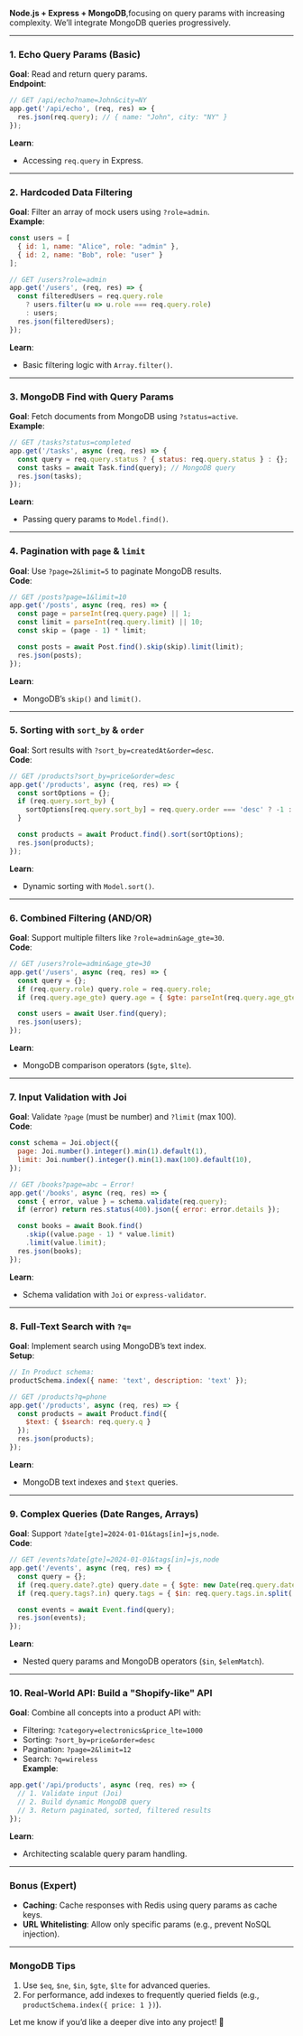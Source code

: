 **Node.js + Express + MongoDB**,focusing on query params with increasing complexity. We’ll integrate MongoDB queries progressively.

---

### **1. Echo Query Params (Basic)**  
**Goal**: Read and return query params.  
**Endpoint**:  
```javascript
// GET /api/echo?name=John&city=NY
app.get('/api/echo', (req, res) => {
  res.json(req.query); // { name: "John", city: "NY" }
});
```
**Learn**:  
- Accessing `req.query` in Express.  

---

### **2. Hardcoded Data Filtering**  
**Goal**: Filter an array of mock users using `?role=admin`.  
**Example**:  
```javascript
const users = [
  { id: 1, name: "Alice", role: "admin" },
  { id: 2, name: "Bob", role: "user" }
];

// GET /users?role=admin
app.get('/users', (req, res) => {
  const filteredUsers = req.query.role 
    ? users.filter(u => u.role === req.query.role) 
    : users;
  res.json(filteredUsers);
});
```
**Learn**:  
- Basic filtering logic with `Array.filter()`.  

---

### **3. MongoDB Find with Query Params**  
**Goal**: Fetch documents from MongoDB using `?status=active`.  
**Example**:  
```javascript
// GET /tasks?status=completed
app.get('/tasks', async (req, res) => {
  const query = req.query.status ? { status: req.query.status } : {};
  const tasks = await Task.find(query); // MongoDB query
  res.json(tasks);
});
```
**Learn**:  
- Passing query params to `Model.find()`.  

---

### **4. Pagination with `page` & `limit`**  
**Goal**: Use `?page=2&limit=5` to paginate MongoDB results.  
**Code**:  
```javascript
// GET /posts?page=1&limit=10
app.get('/posts', async (req, res) => {
  const page = parseInt(req.query.page) || 1;
  const limit = parseInt(req.query.limit) || 10;
  const skip = (page - 1) * limit;

  const posts = await Post.find().skip(skip).limit(limit);
  res.json(posts);
});
```
**Learn**:  
- MongoDB’s `skip()` and `limit()`.  

---

### **5. Sorting with `sort_by` & `order`**  
**Goal**: Sort results with `?sort_by=createdAt&order=desc`.  
**Code**:  
```javascript
// GET /products?sort_by=price&order=desc
app.get('/products', async (req, res) => {
  const sortOptions = {};
  if (req.query.sort_by) {
    sortOptions[req.query.sort_by] = req.query.order === 'desc' ? -1 : 1;
  }

  const products = await Product.find().sort(sortOptions);
  res.json(products);
});
```
**Learn**:  
- Dynamic sorting with `Model.sort()`.  

---

### **6. Combined Filtering (AND/OR)**  
**Goal**: Support multiple filters like `?role=admin&age_gte=30`.  
**Code**:  
```javascript
// GET /users?role=admin&age_gte=30
app.get('/users', async (req, res) => {
  const query = {};
  if (req.query.role) query.role = req.query.role;
  if (req.query.age_gte) query.age = { $gte: parseInt(req.query.age_gte) };

  const users = await User.find(query);
  res.json(users);
});
```
**Learn**:  
- MongoDB comparison operators (`$gte`, `$lte`).  

---

### **7. Input Validation with Joi**  
**Goal**: Validate `?page` (must be number) and `?limit` (max 100).  
**Code**:  
```javascript
const schema = Joi.object({
  page: Joi.number().integer().min(1).default(1),
  limit: Joi.number().integer().min(1).max(100).default(10),
});

// GET /books?page=abc → Error!
app.get('/books', async (req, res) => {
  const { error, value } = schema.validate(req.query);
  if (error) return res.status(400).json({ error: error.details });

  const books = await Book.find()
    .skip((value.page - 1) * value.limit)
    .limit(value.limit);
  res.json(books);
});
```
**Learn**:  
- Schema validation with `Joi` or `express-validator`.  

---

### **8. Full-Text Search with `?q=`**  
**Goal**: Implement search using MongoDB’s text index.  
**Setup**:  
```javascript
// In Product schema:
productSchema.index({ name: 'text', description: 'text' });

// GET /products?q=phone
app.get('/products', async (req, res) => {
  const products = await Product.find({
    $text: { $search: req.query.q }
  });
  res.json(products);
});
```
**Learn**:  
- MongoDB text indexes and `$text` queries.  

---

### **9. Complex Queries (Date Ranges, Arrays)**  
**Goal**: Support `?date[gte]=2024-01-01&tags[in]=js,node`.  
**Code**:  
```javascript
// GET /events?date[gte]=2024-01-01&tags[in]=js,node
app.get('/events', async (req, res) => {
  const query = {};
  if (req.query.date?.gte) query.date = { $gte: new Date(req.query.date.gte) };
  if (req.query.tags?.in) query.tags = { $in: req.query.tags.in.split(',') };

  const events = await Event.find(query);
  res.json(events);
});
```
**Learn**:  
- Nested query params and MongoDB operators (`$in`, `$elemMatch`).  

---

### **10. Real-World API: Build a "Shopify-like" API**  
**Goal**: Combine all concepts into a product API with:  
- Filtering: `?category=electronics&price_lte=1000`  
- Sorting: `?sort_by=price&order=desc`  
- Pagination: `?page=2&limit=12`  
- Search: `?q=wireless`  
**Example**:  
```javascript
app.get('/api/products', async (req, res) => {
  // 1. Validate input (Joi)
  // 2. Build dynamic MongoDB query
  // 3. Return paginated, sorted, filtered results
});
```
**Learn**:  
- Architecting scalable query param handling.  

---

### **Bonus (Expert)**  
- **Caching**: Cache responses with Redis using query params as cache keys.  
- **URL Whitelisting**: Allow only specific params (e.g., prevent NoSQL injection).  

---

### **MongoDB Tips**  
1. Use `$eq`, `$ne`, `$in`, `$gte`, `$lte` for advanced queries.  
2. For performance, add indexes to frequently queried fields (e.g., `productSchema.index({ price: 1 })`).  

Let me know if you’d like a deeper dive into any project! 🚀